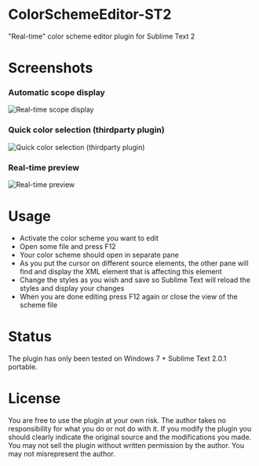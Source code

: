 ColorSchemeEditor-ST2
=====================
"Real-time" color scheme editor plugin for Sublime Text 2

Screenshots
===========
### Automatic scope display
![Real-time scope display](https://raw.github.com/bobef/ColorSchemeEditor-ST2/master/screenshots/screen1.png)

### Quick color selection (thirdparty plugin)
![Quick color selection (thirdparty plugin)](https://raw.github.com/bobef/ColorSchemeEditor-ST2/master/screenshots/screen2.png)

### Real-time preview
![Real-time preview](https://raw.github.com/bobef/ColorSchemeEditor-ST2/master/screenshots/screen3.png)

Usage
=====
- Activate the color scheme you want to edit
- Open some file and press F12
- Your color scheme should open in separate pane
- As you put the cursor on different source elements, the other pane will find and display the XML element that is affecting this element
- Change the styles as you wish and save so Sublime Text will reload the styles and display your changes
- When you are done editing press F12 again or close the view of the scheme file

Status
======
The plugin has only been tested on Windows 7 + Sublime Text 2.0.1 portable.

License
=======
You are free to use the plugin at your own risk. The author takes no responsibility for what you do or not do with it.
If you modify the plugin you should clearly indicate the original source and the modifications you made.
You may not sell the plugin without written permission by the author. You may not misrepresent the author.